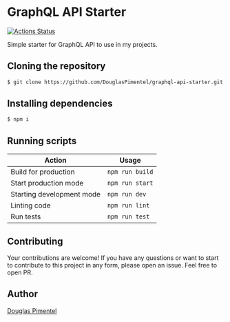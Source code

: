 # GraphQL API Starter

[![Actions Status](https://github.com/DouglasPimentel/graphql-api-starter/workflows/CI/badge.svg)](https://github.com/DouglasPimentel/graphql-api-starter/actions)

Simple starter for GraphQL API to use in my projects.

## Cloning the repository

```bash
$ git clone https://github.com/DouglasPimentel/graphql-api-starter.git
```

## Installing dependencies

```bash
$ npm i
```

## Running scripts

| Action                    | Usage           |
| ------------------------- | --------------- |
| Build for production      | `npm run build` |
| Start production mode     | `npm run start` |
| Starting development mode | `npm run dev`   |
| Linting code              | `npm run lint`  |
| Run tests                 | `npm run test`  |

## Contributing

Your contributions are welcome! If you have any questions or want to start to contribute to this project in any form, please open an issue. Feel free to open PR.

## Author

[Douglas Pimentel](https://twitter.com/doug_pimentel)
